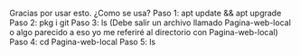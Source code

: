 Gracias por usar esto.
¿Como se usa?
Paso 1: apt update && apt upgrade
Paso 2: pkg i git
Paso 3: ls (Debe salir un archivo llamado Pagina-web-local o algo parecido a eso yo me referiré al directorio con Pagina-web-local)
Paso 4: cd Pagina-web-local
Paso 5: ls
